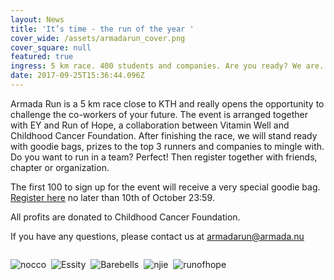 ```yaml
---
layout: News
title: 'It’s time - the run of the year '
cover_wide: /assets/armadarun_cover.png
cover_square: null
featured: true
ingress: 5 km race. 400 students and companies. Are you ready? We are.
date: 2017-09-25T15:36:44.096Z
---
```

Armada Run is a 5 km race close to KTH and really opens the opportunity to challenge the co-workers of your future. The event is arranged together with EY and Run of Hope, a collaboration between Vitamin Well and Childhood Cancer Foundation. After finishing the race, we will stand ready with goodie bags, prizes to the top 3 runners and companies to mingle with. Do you want to run in a team? Perfect! Then register together with friends, chapter or organization.

The first 100 to sign up for the event will receive a very special goodie bag. [Register here](https://ais.armada.nu/fairs/2017/events/20/signup) no later than 10th of October 23:59.

All profits are donated to Childhood Cancer Foundation. 

If you have any questions, please contact us at armadarun@armada.nu

![]()

![nocco](http://ais.armada.nu/static/images/nocco_small.png) ![]() ![Essity](http://ais.armada.nu/static/images/essity_small.png) ![]() ![Barebells](http://ais.armada.nu/static/images/barebells_small.png) ![]() ![njie](http://ais.armada.nu/static/images/njie_small.png) ![]() ![runofhope](http://ais.armada.nu/static/images/runofhope_small.png)



